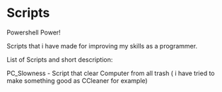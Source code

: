 # Scripts
Powershell Power!

Scripts that i have made for improving my skills as a programmer.

List of Scripts and short description:

PC_Slowness - Script that clear Computer from all trash ( i have tried to make something good as CCleaner for example)
